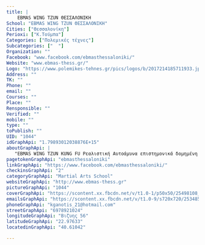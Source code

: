 ```yaml
---
title: |
    EBMAS WING TZUN ΘΕΣΣΑΛΟΝΙΚΗ
School: "EBMAS WING TZUN ΘΕΣΣΑΛΟΝΙΚΗ"
Cities: ["Θεσσαλονίκη"]
Perioxi: ["Κ.Τούμπα"]
Categories: ["Πολεμικές τέχνες"]
Subcategories: ["  "]
Organization: ""
Facebook: "www.facebook.com/ebmasthessaloniki/"
Website: "www.ebmas-thess.gr/"
Logo: "https://www.polemikes-tehnes.gr/pics/logos/b/2017214185711933.jpg"
Address: ""
TK: ""
Phone: ""
email: ""
Courses: ""
Place: ""
Rensponsible: ""
Verified: ""
mobile: ""
type: ""
toPublish: ""
UID: "1044"
idGraphApi: "1.79893012038876E+15"
aboutGraphApi: | 
   "EBMAS WING TZUN KUNG FU Ρεαλιστική Αυτοάμυνα επιστημονικά δομημένη για όλους -Αυτοβελτίωση - Εκγύμναση www.ebmas-thess.gr"
pagetokenGraphApi: "ebmasthessaloniki"
linkGraphApi: "https://www.facebook.com/ebmasthessaloniki/"
checkinsGraphApi: "2"
categoryGraphApi: "Martial Arts School"
websiteGraphApi: "http://www.ebmas-thess.gr"
pictureGraphApi: "1044"
coverGraphApi: "https://scontent.xx.fbcdn.net/v/t1.0-1/p50x50/25498108_2021577621457336_7249815295125885834_n.jpg?oh=3d9e11694d24f49848ff5e4bdc48b8a9&amp;oe=5B4918AD"
emailsGraphApi: "https://scontent.xx.fbcdn.net/v/t1.0-9/s720x720/25348513_2021577041457394_4406041549183606699_n.jpg?oh=b299d7d4452bef3a400dcdc683944cff&amp;oe=5B407897"
phoneGraphApi: "kganotis_21@hotmail.com"
streetGraphApi: "6978921024"
longitudeGraphApi: "Βιζυης 56"
latitudeGraphApi: "22.97633"
locatedinGraphApi: "40.61042"

---
```




